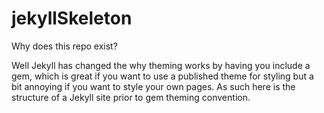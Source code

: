 # jekyllSkeleton

Why does this repo exist?

Well Jekyll has changed the why theming works by having you include a gem, which is great if you want to use a published theme for styling but a bit annoying if you want to style your own pages. As such here is the structure of a Jekyll site prior to gem theming convention.
